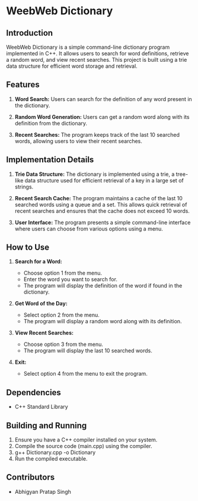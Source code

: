 # WeebWeb Dictionary

## Introduction

WeebWeb Dictionary is a simple command-line dictionary program implemented in C++. It allows users to search for word definitions, retrieve a random word, and view recent searches. This project is built using a trie data structure for efficient word storage and retrieval.

## Features

1. **Word Search:** Users can search for the definition of any word present in the dictionary.
   
2. **Random Word Generation:** Users can get a random word along with its definition from the dictionary.
   
3. **Recent Searches:** The program keeps track of the last 10 searched words, allowing users to view their recent searches.

## Implementation Details

1. **Trie Data Structure:** The dictionary is implemented using a trie, a tree-like data structure used for efficient retrieval of a key in a large set of strings.
   
2. **Recent Search Cache:** The program maintains a cache of the last 10 searched words using a queue and a set. This allows quick retrieval of recent searches and ensures that the cache does not exceed 10 words.
   
3. **User Interface:** The program presents a simple command-line interface where users can choose from various options using a menu.

## How to Use

1. **Search for a Word:**
   - Choose option 1 from the menu.
   - Enter the word you want to search for.
   - The program will display the definition of the word if found in the dictionary.

2. **Get Word of the Day:**
   - Select option 2 from the menu.
   - The program will display a random word along with its definition.

3. **View Recent Searches:**
   - Choose option 3 from the menu.
   - The program will display the last 10 searched words.

4. **Exit:**
   - Select option 4 from the menu to exit the program.

## Dependencies

- C++ Standard Library

## Building and Running

1. Ensure you have a C++ compiler installed on your system.
2. Compile the source code (main.cpp) using the compiler.
3. g++ Dictionary.cpp -o Dictionary
4. Run the compiled executable.

## Contributors

- Abhigyan Pratap Singh
